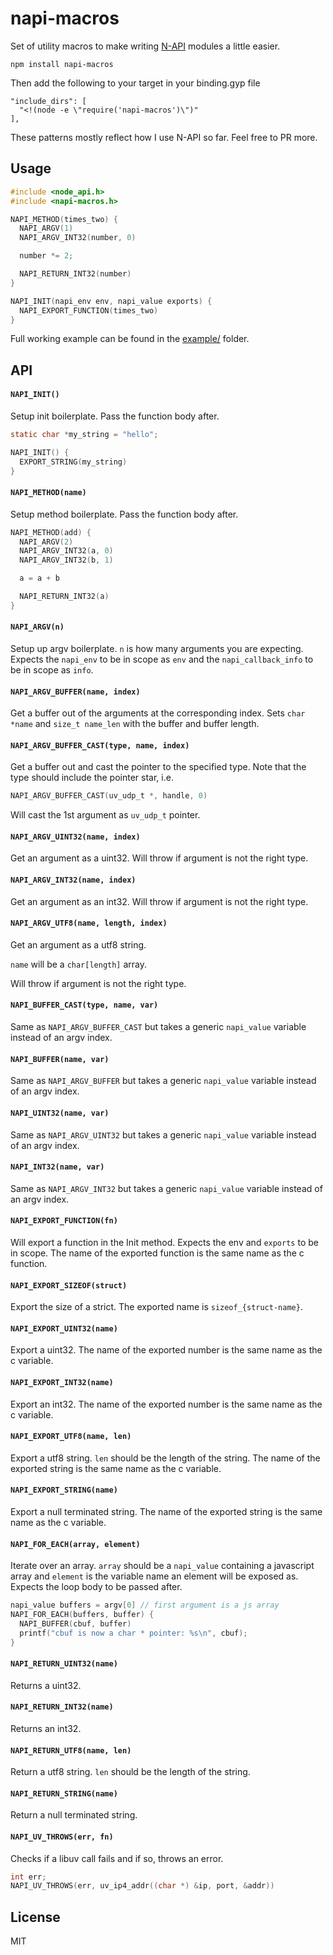 # napi-macros

Set of utility macros to make writing [N-API](https://nodejs.org/dist/latest-v9.x/docs/api/n-api.html) modules a little easier.

```
npm install napi-macros
```

Then add the following to your target in your binding.gyp file

```
"include_dirs": [
  "<!(node -e \"require('napi-macros')\")"
],
```

These patterns mostly reflect how I use N-API so far. Feel free
to PR more.

## Usage

``` c
#include <node_api.h>
#include <napi-macros.h>

NAPI_METHOD(times_two) {
  NAPI_ARGV(1)
  NAPI_ARGV_INT32(number, 0)

  number *= 2;

  NAPI_RETURN_INT32(number)
}

NAPI_INIT(napi_env env, napi_value exports) {
  NAPI_EXPORT_FUNCTION(times_two)
}
```

Full working example can be found in the [example/](https://github.com/mafintosh/napi-macros/tree/master/example) folder.

## API

#### `NAPI_INIT()`

Setup init boilerplate. Pass the function body after.

``` c
static char *my_string = "hello";

NAPI_INIT() {
  EXPORT_STRING(my_string)
}
```

#### `NAPI_METHOD(name)`

Setup method boilerplate. Pass the function body after.

``` c
NAPI_METHOD(add) {
  NAPI_ARGV(2)
  NAPI_ARGV_INT32(a, 0)
  NAPI_ARGV_INT32(b, 1)

  a = a + b

  NAPI_RETURN_INT32(a)
}
```

#### `NAPI_ARGV(n)`

Setup up argv boilerplate. `n` is how many arguments you are expecting.
Expects the `napi_env` to be in scope as `env` and the `napi_callback_info` to be in scope as `info`.

#### `NAPI_ARGV_BUFFER(name, index)`

Get a buffer out of the arguments at the corresponding index.
Sets `char *name` and `size_t name_len` with the buffer and buffer length.

#### `NAPI_ARGV_BUFFER_CAST(type, name, index)`

Get a buffer out and cast the pointer to the specified type.
Note that the type should include the pointer star, i.e.

``` c
NAPI_ARGV_BUFFER_CAST(uv_udp_t *, handle, 0)
```

Will cast the 1st argument as `uv_udp_t` pointer.

#### `NAPI_ARGV_UINT32(name, index)`

Get an argument as a uint32.
Will throw if argument is not the right type.

#### `NAPI_ARGV_INT32(name, index)`

Get an argument as an int32.
Will throw if argument is not the right type.

#### `NAPI_ARGV_UTF8(name, length, index)`

Get an argument as a utf8 string.

`name` will be a `char[length]` array.

Will throw if argument is not the right type.

#### `NAPI_BUFFER_CAST(type, name, var)`

Same as `NAPI_ARGV_BUFFER_CAST` but takes a generic `napi_value` variable instead of an argv index.

#### `NAPI_BUFFER(name, var)`

Same as `NAPI_ARGV_BUFFER` but takes a generic `napi_value` variable instead of an argv index.

#### `NAPI_UINT32(name, var)`

Same as `NAPI_ARGV_UINT32` but takes a generic `napi_value` variable instead of an argv index.

#### `NAPI_INT32(name, var)`

Same as `NAPI_ARGV_INT32` but takes a generic `napi_value` variable instead of an argv index.

#### `NAPI_EXPORT_FUNCTION(fn)`

Will export a function in the Init method. Expects the env and `exports` to be in scope.
The name of the exported function is the same name as the c function.

#### `NAPI_EXPORT_SIZEOF(struct)`

Export the size of a strict. The exported name is `sizeof_{struct-name}`.

#### `NAPI_EXPORT_UINT32(name)`

Export a uint32.
The name of the exported number is the same name as the c variable.

#### `NAPI_EXPORT_INT32(name)`

Export an int32.
The name of the exported number is the same name as the c variable.

#### `NAPI_EXPORT_UTF8(name, len)`

Export a utf8 string. `len` should be the length of the string.
The name of the exported string is the same name as the c variable.

#### `NAPI_EXPORT_STRING(name)`

Export a null terminated string.
The name of the exported string is the same name as the c variable.

#### `NAPI_FOR_EACH(array, element)`

Iterate over an array. `array` should be a `napi_value` containing a javascript array
and `element` is the variable name an element will be exposed as. Expects the loop body
to be passed after.

``` c
napi_value buffers = argv[0] // first argument is a js array
NAPI_FOR_EACH(buffers, buffer) {
  NAPI_BUFFER(cbuf, buffer)
  printf("cbuf is now a char * pointer: %s\n", cbuf);
}
```

#### `NAPI_RETURN_UINT32(name)`

Returns a uint32.

#### `NAPI_RETURN_INT32(name)`

Returns an int32.

#### `NAPI_RETURN_UTF8(name, len)`

Return a utf8 string. `len` should be the length of the string.

#### `NAPI_RETURN_STRING(name)`

Return a null terminated string.

#### `NAPI_UV_THROWS(err, fn)`

Checks if a libuv call fails and if so, throws an error.

``` c
int err;
NAPI_UV_THROWS(err, uv_ip4_addr((char *) &ip, port, &addr))
```

## License

MIT
